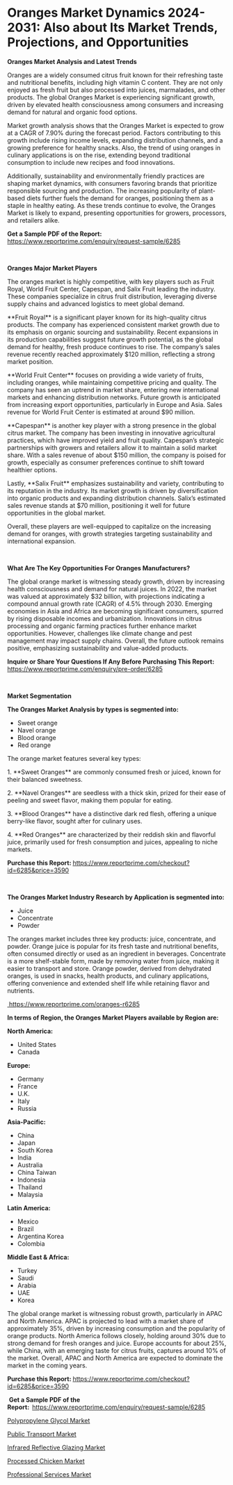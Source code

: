 <p><h1>Oranges Market Dynamics 2024-2031: Also about Its Market Trends, Projections, and Opportunities</h1></p><p><strong>Oranges Market Analysis and Latest Trends</strong></p>
<p><p>Oranges are a widely consumed citrus fruit known for their refreshing taste and nutritional benefits, including high vitamin C content. They are not only enjoyed as fresh fruit but also processed into juices, marmalades, and other products. The global Oranges Market is experiencing significant growth, driven by elevated health consciousness among consumers and increasing demand for natural and organic food options.</p><p>Market growth analysis shows that the Oranges Market is expected to grow at a CAGR of 7.90% during the forecast period. Factors contributing to this growth include rising income levels, expanding distribution channels, and a growing preference for healthy snacks. Also, the trend of using oranges in culinary applications is on the rise, extending beyond traditional consumption to include new recipes and food innovations.</p><p>Additionally, sustainability and environmentally friendly practices are shaping market dynamics, with consumers favoring brands that prioritize responsible sourcing and production. The increasing popularity of plant-based diets further fuels the demand for oranges, positioning them as a staple in healthy eating. As these trends continue to evolve, the Oranges Market is likely to expand, presenting opportunities for growers, processors, and retailers alike.</p></p>
<p><strong>Get a Sample PDF of the Report:&nbsp;</strong> <a href="https://www.reportprime.com/enquiry/request-sample/6285?utm_campaign=1119&utm_medium=2&utm_source=Github&utm_content=ia&utm_term=15112024&utm_id=oranges">https://www.reportprime.com/enquiry/request-sample/6285</a></p>
<p>&nbsp;</p>
<p><strong>Oranges Major Market Players</strong></p>
<p><p>The oranges market is highly competitive, with key players such as Fruit Royal, World Fruit Center, Capespan, and Salix Fruit leading the industry. These companies specialize in citrus fruit distribution, leveraging diverse supply chains and advanced logistics to meet global demand.</p><p>**Fruit Royal** is a significant player known for its high-quality citrus products. The company has experienced consistent market growth due to its emphasis on organic sourcing and sustainability. Recent expansions in its production capabilities suggest future growth potential, as the global demand for healthy, fresh produce continues to rise. The company’s sales revenue recently reached approximately $120 million, reflecting a strong market position.</p><p>**World Fruit Center** focuses on providing a wide variety of fruits, including oranges, while maintaining competitive pricing and quality. The company has seen an uptrend in market share, entering new international markets and enhancing distribution networks. Future growth is anticipated from increasing export opportunities, particularly in Europe and Asia. Sales revenue for World Fruit Center is estimated at around $90 million.</p><p>**Capespan** is another key player with a strong presence in the global citrus market. The company has been investing in innovative agricultural practices, which have improved yield and fruit quality. Capespan’s strategic partnerships with growers and retailers allow it to maintain a solid market share. With a sales revenue of about $150 million, the company is poised for growth, especially as consumer preferences continue to shift toward healthier options.</p><p>Lastly, **Salix Fruit** emphasizes sustainability and variety, contributing to its reputation in the industry. Its market growth is driven by diversification into organic products and expanding distribution channels. Salix’s estimated sales revenue stands at $70 million, positioning it well for future opportunities in the global market.</p><p>Overall, these players are well-equipped to capitalize on the increasing demand for oranges, with growth strategies targeting sustainability and international expansion.</p></p>
<p>&nbsp;</p>
<p><strong>What Are The Key Opportunities For Oranges Manufacturers?</strong></p>
<p><p>The global orange market is witnessing steady growth, driven by increasing health consciousness and demand for natural juices. In 2022, the market was valued at approximately $32 billion, with projections indicating a compound annual growth rate (CAGR) of 4.5% through 2030. Emerging economies in Asia and Africa are becoming significant consumers, spurred by rising disposable incomes and urbanization. Innovations in citrus processing and organic farming practices further enhance market opportunities. However, challenges like climate change and pest management may impact supply chains. Overall, the future outlook remains positive, emphasizing sustainability and value-added products.</p></p>
<p><strong>Inquire or Share Your Questions If Any Before Purchasing This Report:</strong> <a href="https://www.reportprime.com/enquiry/pre-order/6285?utm_campaign=1119&utm_medium=2&utm_source=Github&utm_content=ia&utm_term=15112024&utm_id=oranges">https://www.reportprime.com/enquiry/pre-order/6285</a></p>
<p>&nbsp;</p>
<p><strong>Market Segmentation</strong></p>
<p><strong>The Oranges Market Analysis by types is segmented into:</strong></p>
<p><ul><li>Sweet orange</li><li>Navel orange</li><li>Blood orange</li><li>Red orange</li></ul></p>
<p><p>The orange market features several key types: </p><p>1. **Sweet Oranges** are commonly consumed fresh or juiced, known for their balanced sweetness.</p><p>2. **Navel Oranges** are seedless with a thick skin, prized for their ease of peeling and sweet flavor, making them popular for eating.</p><p>3. **Blood Oranges** have a distinctive dark red flesh, offering a unique berry-like flavor, sought after for culinary uses.</p><p>4. **Red Oranges** are characterized by their reddish skin and flavorful juice, primarily used for fresh consumption and juices, appealing to niche markets.</p></p>
<p><strong>Purchase this Report:&nbsp;</strong><a href="https://www.reportprime.com/checkout?id=6285&price=3590&utm_campaign=1119&utm_medium=2&utm_source=Github&utm_content=ia&utm_term=15112024&utm_id=oranges">https://www.reportprime.com/checkout?id=6285&price=3590</a></p>
<p>&nbsp;</p>
<p><strong>The Oranges Market Industry Research by Application is segmented into:</strong></p>
<p><ul><li>Juice</li><li>Concentrate</li><li>Powder</li></ul></p>
<p><p>The oranges market includes three key products: juice, concentrate, and powder. Orange juice is popular for its fresh taste and nutritional benefits, often consumed directly or used as an ingredient in beverages. Concentrate is a more shelf-stable form, made by removing water from juice, making it easier to transport and store. Orange powder, derived from dehydrated oranges, is used in snacks, health products, and culinary applications, offering convenience and extended shelf life while retaining flavor and nutrients.</p></p>
<p><a href="https://www.reportprime.com/oranges-r6285?utm_campaign=1119&utm_medium=2&utm_source=Github&utm_content=ia&utm_term=15112024&utm_id=oranges">&nbsp;https://www.reportprime.com/oranges-r6285</a></p>
<p><strong>In terms of Region, the Oranges Market Players available by Region are:</strong></p>
<p>
    <p> <strong> North America: </strong>
        <ul>
            <li>United States</li>
            <li>Canada</li>
        </ul>
        </p> 
    <p> <strong> Europe: </strong>
        <ul>
            <li>Germany</li>
            <li>France</li>
            <li>U.K.</li>
            <li>Italy</li>
            <li>Russia</li>
        </ul>
        </p> 
    <p> <strong> Asia-Pacific: </strong>
        <ul>
            <li>China</li>
            <li>Japan</li>
            <li>South Korea</li>
            <li>India</li>
            <li>Australia</li>
            <li>China Taiwan</li>
            <li>Indonesia</li>
            <li>Thailand</li>
            <li>Malaysia</li>
        </ul>
        </p> 
    <p> <strong> Latin America: </strong>
        <ul>
            <li>Mexico</li>
            <li>Brazil</li>
            <li>Argentina Korea</li>
            <li>Colombia</li>
        </ul>
        </p> 
    <p> <strong> Middle East & Africa: </strong>
        <ul>
            <li>Turkey</li>
            <li>Saudi</li>
            <li>Arabia</li>
            <li>UAE</li>
            <li>Korea</li>
        </ul>
    </p>
    </p>
<p><p>The global orange market is witnessing robust growth, particularly in APAC and North America. APAC is projected to lead with a market share of approximately 35%, driven by increasing consumption and the popularity of orange products. North America follows closely, holding around 30% due to strong demand for fresh oranges and juice. Europe accounts for about 25%, while China, with an emerging taste for citrus fruits, captures around 10% of the market. Overall, APAC and North America are expected to dominate the market in the coming years.</p></p>
<p><strong>Purchase this Report: </strong><a href="https://www.reportprime.com/checkout?id=6285&price=3590&utm_campaign=1119&utm_medium=2&utm_source=Github&utm_content=ia&utm_term=15112024&utm_id=oranges">https://www.reportprime.com/checkout?id=6285&price=3590</a></p>
<p>&nbsp;<strong>Get a Sample PDF of the Report:&nbsp;&nbsp;</strong><a href="https://www.reportprime.com/enquiry/request-sample/6285?utm_campaign=1119&utm_medium=2&utm_source=Github&utm_content=ia&utm_term=15112024&utm_id=oranges">https://www.reportprime.com/enquiry/request-sample/6285</a></p>
<p><strong></strong></p>
<p><p><a href="https://www.linkedin.com/pulse/analyzing-polypropylene-glycol-market-dynamics-growth-drivers-xdwlc?utm_campaign=1119&utm_medium=2&utm_source=Github&utm_content=ia&utm_term=15112024&utm_id=oranges">Polypropylene Glycol Market</a></p><p><a href="https://issuu.com/reportprime-2/docs/public-transport-market-size-2030.p_5ee0c15c837278?utm_campaign=1119&utm_medium=2&utm_source=Github&utm_content=ia&utm_term=15112024&utm_id=oranges">Public Transport Market</a></p><p><a href="https://www.linkedin.com/pulse/infrared-reflective-glazing-market-share-analysis--8v2we?utm_campaign=1119&utm_medium=2&utm_source=Github&utm_content=ia&utm_term=15112024&utm_id=oranges">Infrared Reflective Glazing Market</a></p><p><a href="https://github.com/JakirUddin651/Market-Research-Report-List-1/blob/main/processed-chicken-market.md?utm_campaign=1119&utm_medium=2&utm_source=Github&utm_content=ia&utm_term=15112024&utm_id=oranges">Processed Chicken Market</a></p><p><a href="https://issuu.com/reportprime-2/docs/professional-services-market-size-2_ccb09454fe7f89?utm_campaign=1119&utm_medium=2&utm_source=Github&utm_content=ia&utm_term=15112024&utm_id=oranges">Professional Services Market</a></p></p>